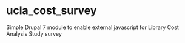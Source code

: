 # ucla_cost_survey
Simple Drupal 7 module to enable external javascript for Library Cost Analysis Study survey
